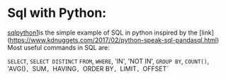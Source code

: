 # Sql with Python:
[sqlpython1](sqlpython1.ipynb)is the simple example of SQL in python inspired by the [link] (https://www.kdnuggets.com/2017/02/python-speak-sql-pandasql.html)
Most useful commands in SQL are:

`SELECT`, `SELECT DISTINCT` `FROM`, `WHERE`, 'IN', 'NOT IN', `GROUP BY`, `COUNT()`, 'AVG()`, `SUM`, `HAVING`, `ORDER BY`, `LIMIT`, `OFFSET`
